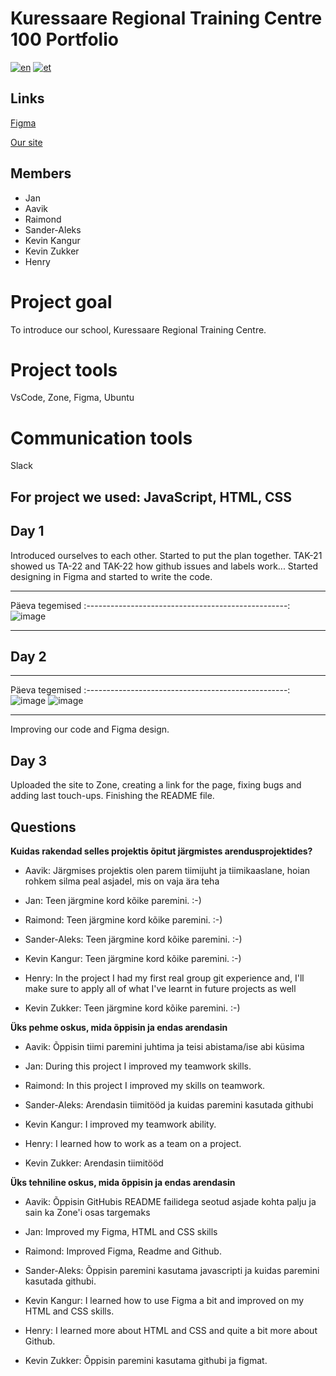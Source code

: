 # Kuressaare Regional Training Centre 100 Portfolio

[![en](https://img.shields.io/badge/lang-en-red.svg)](https://github.com/sander-aleks/KAK100Portfolio/blob/master/README.md)
[![et](https://img.shields.io/badge/lang-et-blue.svg)](https://github.com/sander-aleks/KAK100Portfolio/blob/master/README.et.md)

## Links

[Figma](https://www.figma.com/file/A7QbEvQccutgwBl1vWuL6v/KAK100PORTFOOLIO-team-library?node-id=0%3A1)

[Our site](https://tak21aavik.itmajakas.ee/KAK100/contacts.html)

## Members

- Jan
- Aavik
- Raimond
- Sander-Aleks
- Kevin Kangur
- Kevin Zukker
- Henry

# Project goal

To introduce our school, Kuressaare Regional Training Centre.

# Project tools

VsCode, Zone, Figma, Ubuntu

# Communication tools

Slack

## For project we used: JavaScript, HTML, CSS

## Day 1

Introduced ourselves to each other.
Started to put the plan together.
TAK-21 showed us TA-22 and TAK-22 how github issues and labels work...
Started designing in Figma and started to write the code.

-----------------------------------------------------------------
Päeva              tegemised
:--------------------------------------------------:
![image](https://user-images.githubusercontent.com/91154227/199925447-c785cd37-8d2a-4e82-ac88-da7b49cdb60f.jpg)



-------------------------------------------

## Day 2

-----------------------------------------------------------------
Päeva              tegemised
:--------------------------------------------------:
![image](https://user-images.githubusercontent.com/113008169/199742963-ec59a05b-598d-45b8-9ae1-13ca2331ee40.png) ![image](https://user-images.githubusercontent.com/113008169/199743004-c318f370-c8ff-4e54-8f82-50ecdd6da6b5.png)



-------------------------------------------

Improving our code and Figma design.

## Day 3

Uploaded the site to Zone, creating a link for the page, fixing bugs and adding last touch-ups. 
Finishing the README file.


## Questions 
**Kuidas rakendad selles projektis õpitut järgmistes arendusprojektides?**
- Aavik:	 Järgmises projektis olen parem tiimijuht ja tiimikaaslane, hoian rohkem silma peal asjadel, mis on vaja ära teha

- Jan: Teen järgmine kord kõike paremini. :-)

- Raimond: Teen järgmine kord kõike paremini. :-)	 

- Sander-Aleks:	 Teen järgmine kord kõike paremini. :-)	

- Kevin Kangur:	 Teen järgmine kord kõike paremini. :-)	

- Henry: 	In the project I had my first real group git experience and, I'll make sure to apply all of what I've learnt in future projects as well

- Kevin Zukker:	Teen järgmine kord kõike paremini. :-)	

**Üks pehme oskus, mida õppisin ja endas arendasin**
- Aavik: Õppisin tiimi paremini juhtima ja teisi abistama/ise abi küsima

- Jan: During this project I improved my teamwork skills.

- Raimond: In this project I improved my skills on teamwork.	 

- Sander-Aleks:	 Arendasin tiimitööd ja kuidas paremini kasutada githubi	

- Kevin Kangur:	 	I improved my teamwork ability.

- Henry:	I learned how to work as a team on a project.

- Kevin Zukker:	Arendasin tiimitööd

**Üks tehniline oskus, mida õppisin ja endas arendasin**
- Aavik: Õppisin GitHubis README failidega seotud asjade kohta palju ja sain ka Zone'i osas targemaks 

- Jan:  Improved my Figma, HTML and CSS skills

- Raimond: Improved Figma, Readme and Github.	 

- Sander-Aleks:	 Õppisin paremini kasutama javascripti ja kuidas paremini kasutada githubi.

- Kevin Kangur:	 	I learned how to use Figma a bit and improved on my HTML and CSS skills. 

- Henry:	 I learned more about HTML and CSS and quite a bit more about Github. 

- Kevin Zukker:	Õppisin paremini kasutama githubi ja figmat.
